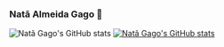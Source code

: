 ### Natã Almeida Gago 👋
![Natã Gago's GitHub stats](https://github-readme-stats.vercel.app/api?username=NataGago&show_icons=true)
[![Natã Gago's GitHub stats](https://github-readme-stats.vercel.app/api?username=NataGago)](https://github.com/NataGago/github-readme-stats)
<!--
**NataGago/NataGago** is a ✨ _special_ ✨ repository because its `README.md` (this file) appears on your GitHub profile.

Here are some ideas to get you started:

- 🔭 I’m currently working on ...
- 🌱 I’m currently learning ...
- 👯 I’m looking to collaborate on ...
- 🤔 I’m looking for help with ...
- 💬 Ask me about ...
- 📫 How to reach me: ...
- 😄 Pronouns: ...
- ⚡ Fun fact: ...
-->
